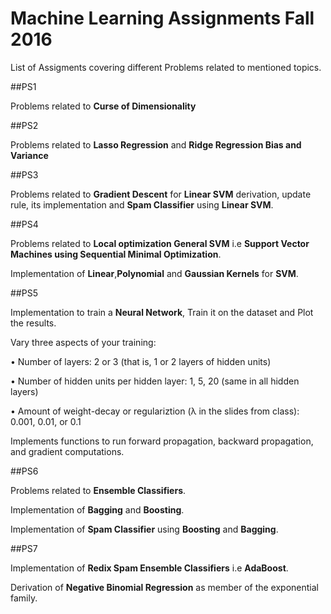 # Machine Learning Assignments Fall 2016

List of Assigments covering different Problems related to mentioned topics.

##PS1

Problems related to **Curse of Dimensionality**

##PS2

Problems related to **Lasso Regression** and **Ridge Regression Bias and Variance**

##PS3

Problems related to **Gradient Descent** for **Linear SVM** derivation, update rule, its implementation and **Spam Classifier** using **Linear SVM**.

##PS4

Problems related to **Local optimization General SVM**  i.e **Support Vector Machines
using Sequential Minimal Optimization**.

Implementation of **Linear**,**Polynomial** and **Gaussian Kernels** for **SVM**.

##PS5

Implementation to train a **Neural Network**, Train it on the dataset and Plot the results.

Vary three aspects of your training:

• Number of layers: 2 or 3 (that is, 1 or 2 layers of hidden units)

• Number of hidden units per hidden layer: 1, 5, 20 (same in all hidden layers)

• Amount of weight-decay or regulariztion (λ in the slides from class): 0.001, 0.01, or 0.1

Implements functions to run forward propagation, backward propagation, and gradient computations.

##PS6

Problems related to **Ensemble Classifiers**.

Implementation of **Bagging** and **Boosting**.

Implementation of **Spam Classifier** using **Boosting** and **Bagging**.

##PS7

Implementation of **Redix Spam Ensemble Classifiers** i.e **AdaBoost**.

Derivation of **Negative Binomial Regression** as member of the exponential family.